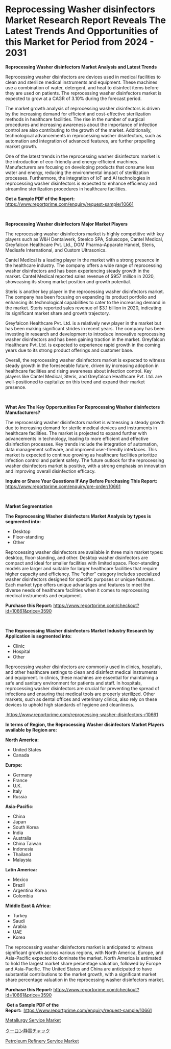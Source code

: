 <p><h1>Reprocessing Washer disinfectors Market Research Report Reveals The Latest Trends And Opportunities of this Market for Period from 2024 - 2031</h1></p><p><strong>Reprocessing Washer disinfectors Market Analysis and Latest Trends</strong></p>
<p><p>Reprocessing washer disinfectors are devices used in medical facilities to clean and sterilize medical instruments and equipment. These machines use a combination of water, detergent, and heat to disinfect items before they are used on patients. The reprocessing washer disinfectors market is expected to grow at a CAGR of 3.10% during the forecast period.</p><p>The market growth analysis of reprocessing washer disinfectors is driven by the increasing demand for efficient and cost-effective sterilization methods in healthcare facilities. The rise in the number of surgical procedures and increasing awareness about the importance of infection control are also contributing to the growth of the market. Additionally, technological advancements in reprocessing washer disinfectors, such as automation and integration of advanced features, are further propelling market growth.</p><p>One of the latest trends in the reprocessing washer disinfectors market is the introduction of eco-friendly and energy-efficient machines. Manufacturers are focusing on developing products that consume less water and energy, reducing the environmental impact of sterilization processes. Furthermore, the integration of IoT and AI technologies in reprocessing washer disinfectors is expected to enhance efficiency and streamline sterilization procedures in healthcare facilities.</p></p>
<p><strong>Get a Sample PDF of the Report:&nbsp;</strong> <a href="https://www.reportprime.com/enquiry/request-sample/10661">https://www.reportprime.com/enquiry/request-sample/10661</a></p>
<p>&nbsp;</p>
<p><strong>Reprocessing Washer disinfectors Major Market Players</strong></p>
<p><p>The reprocessing washer disinfectors market is highly competitive with key players such as W&H Dentalwerk, Steelco SPA, Soluscope, Cantel Medical, Greyfalcon Healthcare Pvt. Ltd., DGM Pharma-Apparate Handel, Steris, Medisafe International, and Custom Ultrasonics.</p><p>Cantel Medical is a leading player in the market with a strong presence in the healthcare industry. The company offers a wide range of reprocessing washer disinfectors and has been experiencing steady growth in the market. Cantel Medical reported sales revenue of $957 million in 2020, showcasing its strong market position and growth potential.</p><p>Steris is another key player in the reprocessing washer disinfectors market. The company has been focusing on expanding its product portfolio and enhancing its technological capabilities to cater to the increasing demand in the market. Steris reported sales revenue of $3.1 billion in 2020, indicating its significant market share and growth trajectory.</p><p>Greyfalcon Healthcare Pvt. Ltd. is a relatively new player in the market but has been making significant strides in recent years. The company has been investing in research and development to introduce innovative reprocessing washer disinfectors and has been gaining traction in the market. Greyfalcon Healthcare Pvt. Ltd. is expected to experience rapid growth in the coming years due to its strong product offerings and customer base.</p><p>Overall, the reprocessing washer disinfectors market is expected to witness steady growth in the foreseeable future, driven by increasing adoption in healthcare facilities and rising awareness about infection control. Key players like Cantel Medical, Steris, and Greyfalcon Healthcare Pvt. Ltd. are well-positioned to capitalize on this trend and expand their market presence.</p></p>
<p>&nbsp;</p>
<p><strong>What Are The Key Opportunities For Reprocessing Washer disinfectors Manufacturers?</strong></p>
<p><p>The reprocessing washer disinfectors market is witnessing a steady growth due to increasing demand for sterile medical devices and instruments in healthcare facilities. The market is projected to expand further with advancements in technology, leading to more efficient and effective disinfection processes. Key trends include the integration of automation, data management software, and improved user-friendly interfaces. This market is expected to continue growing as healthcare facilities prioritize infection control and patient safety. The future outlook for the reprocessing washer disinfectors market is positive, with a strong emphasis on innovation and improving overall disinfection efficacy.</p></p>
<p><strong>Inquire or Share Your Questions If Any Before Purchasing This Report:</strong> <a href="https://www.reportprime.com/enquiry/pre-order/10661">https://www.reportprime.com/enquiry/pre-order/10661</a></p>
<p>&nbsp;</p>
<p><strong>Market Segmentation</strong></p>
<p><strong>The Reprocessing Washer disinfectors Market Analysis by types is segmented into:</strong></p>
<p><ul><li>Desktop</li><li>Floor-standing</li><li>Other</li></ul></p>
<p><p>Reprocessing washer disinfectors are available in three main market types: desktop, floor-standing, and other. Desktop washer disinfectors are compact and ideal for smaller facilities with limited space. Floor-standing models are larger and suitable for larger healthcare facilities that require higher capacity and efficiency. The "other" category includes specialized washer disinfectors designed for specific purposes or unique features. Each market type offers unique advantages and features to meet the diverse needs of healthcare facilities when it comes to reprocessing medical instruments and equipment.</p></p>
<p><strong>Purchase this Report:&nbsp;</strong><a href="https://www.reportprime.com/checkout?id=10661&price=3590">https://www.reportprime.com/checkout?id=10661&price=3590</a></p>
<p>&nbsp;</p>
<p><strong>The Reprocessing Washer disinfectors Market Industry Research by Application is segmented into:</strong></p>
<p><ul><li>Clinic</li><li>Hospital</li><li>Other</li></ul></p>
<p><p>Reprocessing washer disinfectors are commonly used in clinics, hospitals, and other healthcare settings to clean and disinfect medical instruments and equipment. In clinics, these machines are essential for maintaining a safe and sanitary environment for patients and staff. In hospitals, reprocessing washer disinfectors are crucial for preventing the spread of infections and ensuring that medical tools are properly sterilized. Other markets, such as dental offices and veterinary clinics, also rely on these devices to uphold high standards of hygiene and cleanliness.</p></p>
<p><a href="https://www.reportprime.com/reprocessing-washer-disinfectors-r10661">&nbsp;https://www.reportprime.com/reprocessing-washer-disinfectors-r10661</a></p>
<p><strong>In terms of Region, the Reprocessing Washer disinfectors Market Players available by Region are:</strong></p>
<p>
    <p> <strong> North America: </strong>
        <ul>
            <li>United States</li>
            <li>Canada</li>
        </ul>
        </p> 
    <p> <strong> Europe: </strong>
        <ul>
            <li>Germany</li>
            <li>France</li>
            <li>U.K.</li>
            <li>Italy</li>
            <li>Russia</li>
        </ul>
        </p> 
    <p> <strong> Asia-Pacific: </strong>
        <ul>
            <li>China</li>
            <li>Japan</li>
            <li>South Korea</li>
            <li>India</li>
            <li>Australia</li>
            <li>China Taiwan</li>
            <li>Indonesia</li>
            <li>Thailand</li>
            <li>Malaysia</li>
        </ul>
        </p> 
    <p> <strong> Latin America: </strong>
        <ul>
            <li>Mexico</li>
            <li>Brazil</li>
            <li>Argentina Korea</li>
            <li>Colombia</li>
        </ul>
        </p> 
    <p> <strong> Middle East & Africa: </strong>
        <ul>
            <li>Turkey</li>
            <li>Saudi</li>
            <li>Arabia</li>
            <li>UAE</li>
            <li>Korea</li>
        </ul>
    </p>
    </p>
<p><p>The reprocessing washer disinfectors market is anticipated to witness significant growth across various regions, with North America, Europe, and Asia-Pacific expected to dominate the market. North America is estimated to hold the largest market share percentage valuation, followed by Europe and Asia-Pacific. The United States and China are anticipated to have substantial contributions to the market growth, with a significant market share percentage valuation in the reprocessing washer disinfectors market.</p></p>
<p><strong>Purchase this Report: </strong><a href="https://www.reportprime.com/checkout?id=10661&price=3590">https://www.reportprime.com/checkout?id=10661&price=3590</a></p>
<p>&nbsp;<strong>Get a Sample PDF of the Report:&nbsp;&nbsp;</strong><a href="https://www.reportprime.com/enquiry/request-sample/10661">https://www.reportprime.com/enquiry/request-sample/10661</a></p>
<p><strong></strong></p>
<p><p><a href="https://view.publitas.com/reportprime-1/global-metallurgy-service-market-is-projected-to-grow-at-a-cagr-of-12-5-forcasted-for-period-from-2024-to-2031/">Metallurgy Service Market</a></p><p><a href="https://github.com/sghwr779811674/Market-Research-Report-List-3/blob/main/583315599039.md">クーロン静電チャック</a></p><p><a href="https://view.publitas.com/reportprime-1/future-trends-in-global-petroleum-refinery-service-market-market-insights-and-analysis-from-2024-to-2031-in-147-pages/">Petroleum Refinery Service Market</a></p></p>